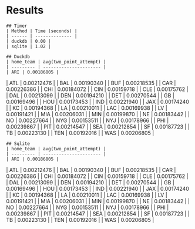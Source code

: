 # Results

    ## Timer
    | Method | Time (seconds) |
    | ------ | -------------- |
    | duckdb | 0.00 |
    | sqlite | 1.02 |
    
    ## Duckdb
    | home_team | avg(two_point_attempt) |
    | --------- | ---------------------- |
    | ARI | 0.00186805 |
| ATL | 0.00212476 |
| BAL | 0.00190340 |
| BUF | 0.00218535 |
| CAR | 0.00226386 |
| CHI | 0.00184072 |
| CIN | 0.00159718 |
| CLE | 0.00175762 |
| DAL | 0.00213099 |
| DEN | 0.00194210 |
| DET | 0.00270544 |
| GB | 0.00169496 |
| HOU | 0.00173453 |
| IND | 0.00221940 |
| JAX | 0.00174240 |
| KC | 0.00194368 |
| LA | 0.00210011 |
| LAC | 0.00169938 |
| LV | 0.00191421 |
| MIA | 0.00206031 |
| MIN | 0.00199870 |
| NE | 0.00183442 |
| NO | 0.00227664 |
| NYG | 0.00153511 |
| NYJ | 0.00178966 |
| PHI | 0.00239867 |
| PIT | 0.00214547 |
| SEA | 0.00212854 |
| SF | 0.00187723 |
| TB | 0.00223130 |
| TEN | 0.00192016 |
| WAS | 0.00206805 |

    ## Sqlite
    | home_team | avg(two_point_attempt) |
    | --------- | ---------------------- |
    | ARI | 0.00186805 |
| ATL | 0.00212476 |
| BAL | 0.00190340 |
| BUF | 0.00218535 |
| CAR | 0.00226386 |
| CHI | 0.00184072 |
| CIN | 0.00159718 |
| CLE | 0.00175762 |
| DAL | 0.00213099 |
| DEN | 0.00194210 |
| DET | 0.00270544 |
| GB | 0.00169496 |
| HOU | 0.00173453 |
| IND | 0.00221940 |
| JAX | 0.00174240 |
| KC | 0.00194368 |
| LA | 0.00210011 |
| LAC | 0.00169938 |
| LV | 0.00191421 |
| MIA | 0.00206031 |
| MIN | 0.00199870 |
| NE | 0.00183442 |
| NO | 0.00227664 |
| NYG | 0.00153511 |
| NYJ | 0.00178966 |
| PHI | 0.00239867 |
| PIT | 0.00214547 |
| SEA | 0.00212854 |
| SF | 0.00187723 |
| TB | 0.00223130 |
| TEN | 0.00192016 |
| WAS | 0.00206805 |
